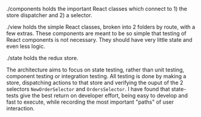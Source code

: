 ./components holds the important React classes which connect to 1) the store dispatcher and 2) a selector.

./view holds the simple React classes, broken into 2 folders by route, with a few extras. These components are meant to be so simple that testing of React components is not necessary. They should have very little state and even less logic.

./state holds the redux store.

The architecture aims to focus on state testing, rather than unit testing, component testing or integration testing. All testing is done by making a store, dispatching actions to that store and verifying the ouput of the 2 selectors `NewOrderSelector` and `OrdersSelector`. I have found that state-tests give the best return on developer effort, being easy to develop and fast to execute, while recording the most important "paths" of user interaction.